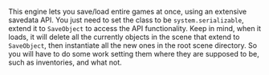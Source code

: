 This engine lets you save/load entire games at once, using an extensive savedata API. You just need to set the class to be `system.serializable`, extend it to `SaveObject` to access the API functionality.
Keep in mind, when it loads, it will delete all the currently objects in the scene that extend to `SaveObject`, then instantiate all the new ones in the root scene directory. So you will have to do some work setting them where they are supposed to be, such as inventories, and what not.